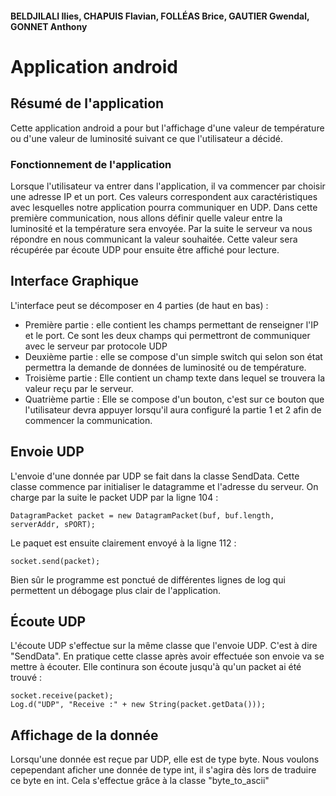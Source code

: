 #### BELDJILALI Ilies, CHAPUIS Flavian, FOLLÉAS Brice, GAUTIER Gwendal, GONNET Anthony

# Application android
## Résumé de l'application
Cette application android a pour but l'affichage d'une valeur de température ou d'une valeur de luminosité suivant ce que l'utilisateur a décidé.
### Fonctionnement de l'application
Lorsque l'utilisateur va entrer dans l'application, il va commencer par choisir une adresse IP et un port. Ces valeurs correspondent aux caractéristiques avec lesquelles notre application pourra communiquer en UDP.
Dans cette première communication, nous allons définir quelle valeur entre la luminosité et la température sera envoyée.
Par la suite le serveur va nous répondre en nous communicant la valeur souhaitée. Cette valeur sera récupérée par écoute UDP pour ensuite être affiché pour lecture.

## Interface Graphique
L'interface peut se décomposer en 4 parties (de haut en bas) :
 - Première partie : elle contient les champs permettant de renseigner l'IP et le port. Ce sont les deux champs qui permettront de communiquer avec le serveur par protocole UDP
 - Deuxième partie : elle se compose d'un simple switch qui selon son état permettra la demande de données de luminosité ou de température.
 - Troisième partie : Elle contient un champ texte dans lequel se trouvera la valeur reçu par le serveur.
 - Quatrième partie : Elle se compose d'un bouton, c'est sur ce bouton que l'utilisateur devra appuyer lorsqu'il aura configuré la partie 1 et 2 afin de commencer la communication.

## Envoie UDP
L'envoie d'une donnée par UDP se fait dans la classe SendData. Cette classe commence par initialiser le datagramme et l'adresse du serveur. On charge par la suite le packet UDP par la ligne 104 : 
```
DatagramPacket packet = new DatagramPacket(buf, buf.length, serverAddr, sPORT);
```
Le paquet est ensuite clairement envoyé à la ligne 112 :
```
socket.send(packet);
```
Bien sûr le programme est ponctué de différentes lignes de log qui permettent un débogage plus clair de l'application.

## Écoute UDP
L'écoute UDP s'effectue sur la même classe que l'envoie UDP. C'est à dire "SendData". En pratique cette classe après avoir effectuée son envoie va se mettre à écouter. Elle continura son écoute jusqu'à qu'un packet ai été trouvé :
```
socket.receive(packet);
Log.d("UDP", "Receive :" + new String(packet.getData()));
```

## Affichage de la donnée
Lorsqu'une donnée est reçue par UDP, elle est de type byte. Nous voulons cepependant aficher une donnée de type int, il s'agira dès lors de traduire ce byte en int. Cela s'effectue grâce à la classe "byte_to_ascii"
